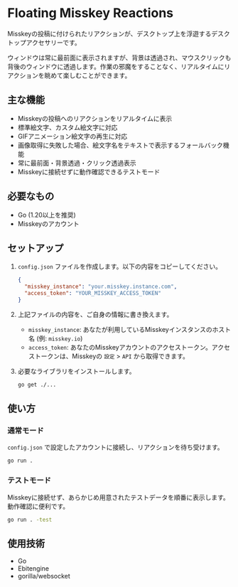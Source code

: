 # Floating Misskey Reactions

Misskeyの投稿に付けられたリアクションが、デスクトップ上を浮遊するデスクトップアクセサリーです。

ウィンドウは常に最前面に表示されますが、背景は透過され、マウスクリックも背後のウィンドウに透過します。作業の邪魔をすることなく、リアルタイムにリアクションを眺めて楽しむことができます。

## 主な機能

- Misskeyの投稿へのリアクションをリアルタイムに表示
- 標準絵文字、カスタム絵文字に対応
- GIFアニメーション絵文字の再生に対応
- 画像取得に失敗した場合、絵文字名をテキストで表示するフォールバック機能
- 常に最前面・背景透過・クリック透過表示
- Misskeyに接続せずに動作確認できるテストモード

## 必要なもの

- Go (1.20以上を推奨)
- Misskeyのアカウント

## セットアップ

1.  `config.json` ファイルを作成します。以下の内容をコピーしてください。

    ```json
    {
      "misskey_instance": "your.misskey.instance.com",
      "access_token": "YOUR_MISSKEY_ACCESS_TOKEN"
    }
    ```

2.  上記ファイルの内容を、ご自身の情報に書き換えます。
    - `misskey_instance`: あなたが利用しているMisskeyインスタンスのホスト名 (例: `misskey.io`)
    - `access_token`: あなたのMisskeyアカウントのアクセストークン。アクセストークンは、Misskeyの `設定` > `API` から取得できます。

3.  必要なライブラリをインストールします。

    ```bash
    go get ./...
    ```

## 使い方

### 通常モード

`config.json` で設定したアカウントに接続し、リアクションを待ち受けます。

```bash
go run .
```

### テストモード

Misskeyに接続せず、あらかじめ用意されたテストデータを順番に表示します。動作確認に便利です。

```bash
go run . -test
```

## 使用技術

- Go
- Ebitengine
- gorilla/websocket